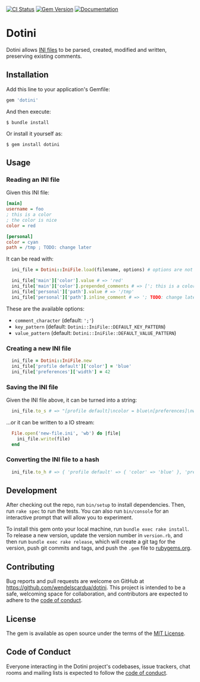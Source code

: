[![CI Status](https://github.com/wendelscardua/dotini/workflows/CI/badge.svg?branch=main)](https://github.com/wendelscardua/dotini/actions?query=workflow%3ACI+branch%3Amain)
[![Gem Version](https://badge.fury.io/rb/dotini.svg)](https://badge.fury.io/rb/dotini)
[![Documentation](http://img.shields.io/badge/docs-rdoc.info-blue.svg)](http://www.rubydoc.info/github/wendelscardua/dotini)

# Dotini

Dotini allows [INI files](https://en.wikipedia.org/wiki/INI_file) to be parsed, created,
modified and written, preserving existing comments.

## Installation

Add this line to your application's Gemfile:

```ruby
gem 'dotini'
```

And then execute:

    $ bundle install

Or install it yourself as:

    $ gem install dotini

## Usage

### Reading an INI file

Given this INI file:

```ini
[main]
username = foo
; this is a color
; the color is nice
color = red

[personal]
color = cyan
path = /tmp ; TODO: change later
```

It can be read with:

```ruby
  ini_file = Dotini::IniFile.load(filename, options) # options are not required

  ini_file['main']['color'].value # => 'red'
  ini_file['main']['color'].prepended_comments # => ['; this is a color', '; the color is nice']
  ini_file['personal']['path'].value # => '/tmp'
  ini_file['personal']['path'].inline_comment # => '; TODO: change later'
```

These are the available options:

- `comment_character` (default: `';'`)
- `key_pattern` (default: `Dotini::IniFile::DEFAULT_KEY_PATTERN`)
- `value_pattern` (default: `Dotini::IniFile::DEFAULT_VALUE_PATTERN`)

### Creating a new INI file

```ruby
  ini_file = Dotini::IniFile.new
  ini_file['profile default']['color'] = 'blue'
  ini_file['preferences']['width'] = 42
```

### Saving the INI file

Given the INI file above, it can be turned into a string:

```ruby
  ini_file.to_s # => "[profile default]\ncolor = blue\n[preferences]\nwidth = 42\n"
```

...or it can be written to a IO stream:

```ruby
  File.open('new-file.ini', 'wb') do |file|
    ini_file.write(file)
  end
```

### Converting the INI file to a hash

```ruby
  ini_file.to_h # => { 'profile default' => { 'color' => 'blue' }, 'preferences' => { 'width' => '42' } }
```

## Development

After checking out the repo, run `bin/setup` to install dependencies. Then, run `rake spec` to run the tests. You can also run `bin/console` for an interactive prompt that will allow you to experiment.

To install this gem onto your local machine, run `bundle exec rake install`. To release a new version, update the version number in `version.rb`, and then run `bundle exec rake release`, which will create a git tag for the version, push git commits and tags, and push the `.gem` file to [rubygems.org](https://rubygems.org).

## Contributing

Bug reports and pull requests are welcome on GitHub at https://github.com/wendelscardua/dotini. This project is intended to be a safe, welcoming space for collaboration, and contributors are expected to adhere to the [code of conduct](https://github.com/wendelscardua/dotini/blob/master/CODE_OF_CONDUCT.md).

## License

The gem is available as open source under the terms of the [MIT License](https://opensource.org/licenses/MIT).

## Code of Conduct

Everyone interacting in the Dotini project's codebases, issue trackers, chat rooms and mailing lists is expected to follow the [code of conduct](https://github.com/[USERNAME]/dotini/blob/main/CODE_OF_CONDUCT.md).
